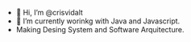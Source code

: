 - 👋 Hi, I’m @crisvidalt
- 🌱 I’m currently worinkg with Java and Javascript.
-  Making Desing System and Software Arquitecture.


<!---
crisvidalt/crisvidalt is a ✨ special ✨ repository because its `README.md` (this file) appears on your GitHub profile.
You can click the Preview link to take a look at your changes.
--->
